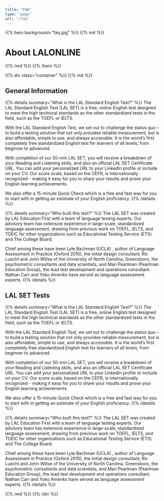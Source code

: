 ```yaml
---
title: "FAQ"
type: "page"
url: "/faq"
---
```


{{% hero background="faq.jpg" %}}
{{% md %}}
# About LALONLINE
{{% /md %}}
{{% /hero %}}


{{% div class="container" %}}
{{% md %}}


## General Information

{{% details summary="What is the LAL Standard English Test?" %}}
The LAL Standard English Test (LAL SET) is a free, online English test designed to meet the high technical standards as the other standardized tests in the field, such as the TOEFL or IELTS.

With the LAL Standard English Test, we set out to challenge the status quo – to build a testing solution that not only provides reliable measurement, but is also affordable, simple to use, and always accessible. It is the world’s first completely free standardized English test for learners of all levels, from beginner to advanced.

With completion of our 50-min LAL SET, you will receive a breakdown of your Reading and Listening skills, and also an official LAL SET Certificate URL. You can add your personalized URL to your LinkedIn profile or include on your CV. Our score scale, based on the CEFR, is internationally recognized - making it easy for you to share your results and prove your English learning achievements.

We also offer a 15-minute Quick Check which is a free and fast way for you to start with in getting an estimate of your English proficiency.
{{% /details %}}



{{% details summary="Who built this test?" %}}
The LAL SET was created by LAL Education First with a team of language testing experts. Our advisory team has extensive experience in large-scale, standardized language assessment, drawing from previous work on TOEFL, IELTS, and TOEIC for other organizations such as Educational Testing Service (ETS) and The College Board.

Chief among these have been Lyle Bachman (UCLA) , author of Language Assessment in Practice (Oxford 2010), the initial design consultant; Ric Luecht and John Willse of the University of North Carolina, Greensboro, the psychometric consultants and data scientists; and Mari Pearlman (Pearlman Education Group), the lead test development and operations consultant. Nathan Carr and Yoko Ameriks have served as language assessment experts.
{{% /details %}}


## LAL SET Tests


{{% details summary="What is the LAL Standard English Test?" %}}
The LAL Standard English Test (LAL SET) is a free, online English test designed to meet the high technical standards as the other standardized tests in the field, such as the TOEFL or IELTS.

With the LAL Standard English Test, we set out to challenge the status quo – to build a testing solution that not only provides reliable measurement, but is also affordable, simple to use, and always accessible. It is the world’s first completely free standardized English test for learners of all levels, from beginner to advanced.

With completion of our 50-min LAL SET, you will receive a breakdown of your Reading and Listening skills, and also an official LAL SET Certificate URL. You can add your personalized URL to your LinkedIn profile or include on your CV. Our score scale, based on the CEFR, is internationally recognized - making it easy for you to share your results and prove your English learning achievements.

We also offer a 15-minute Quick Check which is a free and fast way for you to start with in getting an estimate of your English proficiency.
{{% /details %}}



{{% details summary="Who built this test?" %}}
The LAL SET was created by LAL Education First with a team of language testing experts. Our advisory team has extensive experience in large-scale, standardized language assessment, drawing from previous work on TOEFL, IELTS, and TOEIC for other organizations such as Educational Testing Service (ETS) and The College Board.

Chief among these have been Lyle Bachman (UCLA) , author of Language Assessment in Practice (Oxford 2010), the initial design consultant; Ric Luecht and John Willse of the University of North Carolina, Greensboro, the psychometric consultants and data scientists; and Mari Pearlman (Pearlman Education Group), the lead test development and operations consultant. Nathan Carr and Yoko Ameriks have served as language assessment experts.
{{% /details %}}


{{% /md %}}
{{% /div %}}
